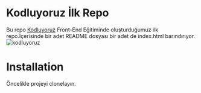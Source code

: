 # Kodluyoruz İlk Repo
Bu repo [Kodluyoruz](https://www.kodluyoruz.org/) Front-End Eğitiminde oluşturduğumuz ilk repo.İçerisinde bir adet README dosyası bir adet de index.html barındırıyor.
![kodluyoruz](https://user-images.githubusercontent.com/69569611/150382541-81b9e75a-d756-45a9-8fac-c4a633b98e0e.png)
# Installation
Öncelikle projeyi clonelayın.

```git clone https://github.com/buraktuzun/kodluyoruzilkrepo.git

